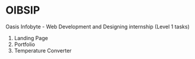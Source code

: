 # OIBSIP
Oasis Infobyte - Web Development and Designing internship (Level 1 tasks)

1. Landing Page
2. Portfolio
3. Temperature Converter
